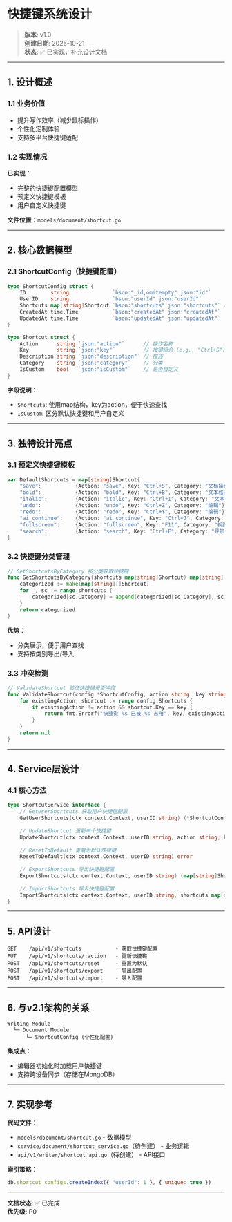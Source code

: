 # 快捷键系统设计

> **版本**: v1.0  
> **创建日期**: 2025-10-21  
> **状态**: ✅ 已实现，补充设计文档

---

## 1. 设计概述

### 1.1 业务价值

- 提升写作效率（减少鼠标操作）
- 个性化定制体验
- 支持多平台快捷键适配

### 1.2 实现情况

**已实现**：
- 完整的快捷键配置模型
- 预定义快捷键模板
- 用户自定义快捷键

**文件位置**：`models/document/shortcut.go`

---

## 2. 核心数据模型

### 2.1 ShortcutConfig（快捷键配置）

```go
type ShortcutConfig struct {
    ID        string              `bson:"_id,omitempty" json:"id"`
    UserID    string              `bson:"userId" json:"userId"`
    Shortcuts map[string]Shortcut `bson:"shortcuts" json:"shortcuts"` // key: action
    CreatedAt time.Time           `bson:"createdAt" json:"createdAt"`
    UpdatedAt time.Time           `bson:"updatedAt" json:"updatedAt"`
}

type Shortcut struct {
    Action      string `json:"action"`      // 操作名称
    Key         string `json:"key"`         // 按键组合 (e.g., "Ctrl+S")
    Description string `json:"description"` // 描述
    Category    string `json:"category"`    // 分类
    IsCustom    bool   `json:"isCustom"`    // 是否自定义
}
```

**字段说明**：
- `Shortcuts`: 使用map结构，key为action，便于快速查找
- `IsCustom`: 区分默认快捷键和用户自定义

---

## 3. 独特设计亮点

### 3.1 预定义快捷键模板

```go
var DefaultShortcuts = map[string]Shortcut{
    "save":           {Action: "save", Key: "Ctrl+S", Category: "文档操作"},
    "bold":           {Action: "bold", Key: "Ctrl+B", Category: "文本格式"},
    "italic":         {Action: "italic", Key: "Ctrl+I", Category: "文本格式"},
    "undo":           {Action: "undo", Key: "Ctrl+Z", Category: "编辑"},
    "redo":           {Action: "redo", Key: "Ctrl+Y", Category: "编辑"},
    "ai_continue":    {Action: "ai_continue", Key: "Ctrl+J", Category: "AI辅助"},
    "fullscreen":     {Action: "fullscreen", Key: "F11", Category: "视图"},
    "search":         {Action: "search", Key: "Ctrl+F", Category: "导航"},
}
```

### 3.2 快捷键分类管理

```go
// GetShortcutsByCategory 按分类获取快捷键
func GetShortcutsByCategory(shortcuts map[string]Shortcut) map[string][]Shortcut {
    categorized := make(map[string][]Shortcut)
    for _, sc := range shortcuts {
        categorized[sc.Category] = append(categorized[sc.Category], sc)
    }
    return categorized
}
```

**优势**：
- 分类展示，便于用户查找
- 支持按类别导出/导入

### 3.3 冲突检测

```go
// ValidateShortcut 验证快捷键是否冲突
func ValidateShortcut(config *ShortcutConfig, action string, key string) error {
    for existingAction, shortcut := range config.Shortcuts {
        if existingAction != action && shortcut.Key == key {
            return fmt.Errorf("快捷键 %s 已被 %s 占用", key, existingAction)
        }
    }
    return nil
}
```

---

## 4. Service层设计

### 4.1 核心方法

```go
type ShortcutService interface {
    // GetUserShortcuts 获取用户快捷键配置
    GetUserShortcuts(ctx context.Context, userID string) (*ShortcutConfig, error)
    
    // UpdateShortcut 更新单个快捷键
    UpdateShortcut(ctx context.Context, userID string, action string, key string) error
    
    // ResetToDefault 重置为默认快捷键
    ResetToDefault(ctx context.Context, userID string) error
    
    // ExportShortcuts 导出快捷键配置
    ExportShortcuts(ctx context.Context, userID string) (map[string]Shortcut, error)
    
    // ImportShortcuts 导入快捷键配置
    ImportShortcuts(ctx context.Context, userID string, shortcuts map[string]Shortcut) error
}
```

---

## 5. API设计

```
GET    /api/v1/shortcuts           - 获取快捷键配置
PUT    /api/v1/shortcuts/:action   - 更新快捷键
POST   /api/v1/shortcuts/reset     - 重置为默认
POST   /api/v1/shortcuts/export    - 导出配置
POST   /api/v1/shortcuts/import    - 导入配置
```

---

## 6. 与v2.1架构的关系

```
Writing Module
  └─ Document Module
      └─ ShortcutConfig (个性化配置)
```

**集成点**：
- 编辑器初始化时加载用户快捷键
- 支持跨设备同步（存储在MongoDB）

---

## 7. 实现参考

**代码文件**：
- `models/document/shortcut.go` - 数据模型
- `service/document/shortcut_service.go`（待创建） - 业务逻辑
- `api/v1/writer/shortcut_api.go`（待创建） - API接口

**索引策略**：
```javascript
db.shortcut_configs.createIndex({ "userId": 1 }, { unique: true })
```

---

**文档状态**: ✅ 已完成  
**优先级**: P0

